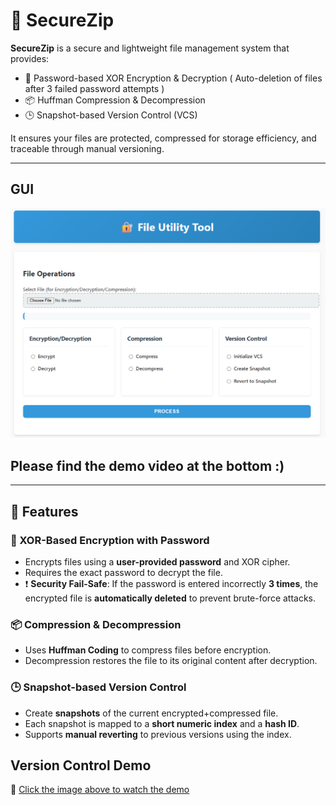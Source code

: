 # 🔐 SecureZip

**SecureZip** is a secure and lightweight file management system that provides:

- 🔐 Password-based XOR Encryption & Decryption ( Auto-deletion of files after 3 failed password attempts ) 
- 📦 Huffman Compression & Decompression  
- 🕒 Snapshot-based Version Control (VCS)   

It ensures your files are protected, compressed for storage efficiency, and traceable through manual versioning.

---
## GUI

<img src="GUI.png" alt="App Screenshot" width="800"/>

## Please find the demo video at the bottom :)
---

## 🚀 Features

### 🔐 XOR-Based Encryption with Password
- Encrypts files using a **user-provided password** and XOR cipher.
- Requires the exact password to decrypt the file.
- ❗ **Security Fail-Safe**: If the password is entered incorrectly **3 times**, the encrypted file is **automatically deleted** to prevent brute-force attacks.

### 📦 Compression & Decompression
- Uses **Huffman Coding** to compress files before encryption.
- Decompression restores the file to its original content after decryption.

### 🕒 Snapshot-based Version Control
- Create **snapshots** of the current encrypted+compressed file.
- Each snapshot is mapped to a **short numeric index** and a **hash ID**.
- Supports **manual reverting** to previous versions using the index.

## Version Control Demo

🎥 [Click the image above to watch the demo](Version_Control_Demo.mp4)


